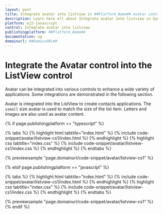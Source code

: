 ```yaml
---
layout: post
title: Integrate avatar into listview in ##Platform_Name## Avatar control | Syncfusion
description: Learn here all about Integrate avatar into listview in Syncfusion ##Platform_Name## Avatar control of Syncfusion Essential JS 2 and more.
platform: ej2-javascript
control: Integrate avatar into listview 
publishingplatform: ##Platform_Name##
documentation: ug
domainurl: ##DomainURL##
---
```


# Integrate the Avatar control into the ListView control

Avatar can be integrated into various controls to enhance a wide variety of applications. Some integrations are demonstrated in the following section.

Avatar is integrated into the ListView to create contacts applications. The `xsmall` size avatar is used to match the size of the list item. Letters and images are also used as avatar content.

{% if page.publishingplatform == "typescript" %}

 {% tabs %}
{% highlight html tabtitle="index.html" %}
{% include code-snippet/avatar/listview-cs1/index.html %}
{% endhighlight %}
{% highlight css tabtitle="index.css" %}
{% include code-snippet/avatar/listview-cs1/index.css %}
{% endhighlight %}
{% endtabs %}
        
{% previewsample "page.domainurl/code-snippet/avatar/listview-cs1" %}

{% elsif page.publishingplatform == "javascript" %}

{% tabs %}
{% highlight html tabtitle="index.html" %}
{% include code-snippet/avatar/listview-cs1/index.html %}
{% endhighlight %}
{% highlight css tabtitle="index.css" %}
{% include code-snippet/avatar/listview-cs1/index.css %}
{% endhighlight %}
{% endtabs %}

{% previewsample "page.domainurl/code-snippet/avatar/listview-cs1" %}
{% endif %}
